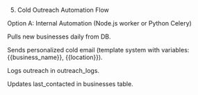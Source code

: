 5. Cold Outreach Automation Flow

Option A: Internal Automation (Node.js worker or Python Celery)

Pulls new businesses daily from DB.

Sends personalized cold email (template system with variables: {{business_name}}, {{location}}).

Logs outreach in outreach_logs.

Updates last_contacted in businesses table.